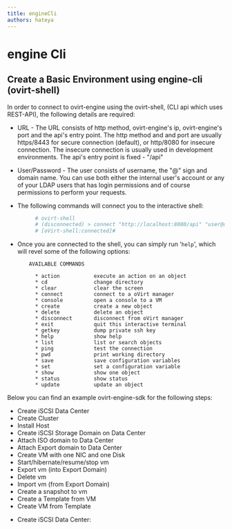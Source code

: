 ```yaml
---
title: engineCli
authors: hateya
---
```


# engine Cli

## Create a Basic Environment using engine-cli (ovirt-shell)

In order to connect to ovirt-engine using the ovirt-shell, (CLI api which uses REST-API), the following details are required:

*   URL - The URL consists of http method, ovirt-engine's ip, ovirt-engine's port and the api's entry point. The http method and and port are usually https/8443 for secure connection (default), or http/8080 for insecure connection. The insecure connection is usually used in development environments. The api's entry point is fixed - "/api"

<!-- -->

*   User/Password - The user consists of username, the "@" sign and domain name. You can use both either the internal user's account or any of your LDAP users that has login permissions and of course permissions to perform your requests.

<!-- -->

*   The following commands will connect you to the interactive shell:

```bash
         # ovirt-shell
         # (disconnected) > connect "http://localhost:8080/api" "user@domain" "password"
         # [oVirt-shell:connected]#
```

*   Once you are connected to the shell, you can simply run '`help`', which will revel some of the following options:

```
       AVAILABLE COMMANDS
       
         * action           execute an action on an object
         * cd               change directory
         * clear            clear the screen
         * connect          connect to a oVirt manager
         * console          open a console to a VM
         * create           create a new object
         * delete           delete an object
         * disconnect       disconnect from oVirt manager
         * exit             quit this interactive terminal
         * getkey           dump private ssh key
         * help             show help
         * list             list or search objects
         * ping             test the connection
         * pwd              print working directory
         * save             save configuration variables
         * set              set a configuration variable
         * show             show one object
         * status           show status
         * update           update an object
```

Below you can find an example ovirt-engine-sdk for the following steps:

*   Create iSCSI Data Center
*   Create Cluster
*   Install Host
*   Create iSCSI Storage Domain on Data Center
*   Attach ISO domain to Data Center
*   Attach Export domain to Data Center
*   Create VM with one NIC and one Disk
*   Start/hibernate/resume/stop vm
*   Export vm (into Export Domain)
*   Delete vm
*   Import vm (from Export Domain)
*   Create a snapshot to vm
*   Create a Template from VM
*   Create VM from Template

<!-- -->

*   Create iSCSI Data Center:
